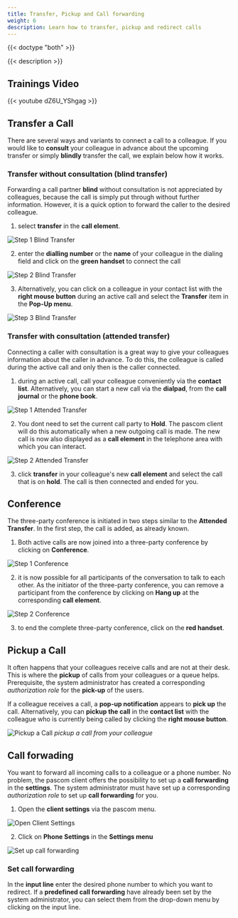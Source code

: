 ```yaml
---
title: Transfer, Pickup and Call forwarding
weight: 6
description: Learn how to transfer, pickup and redirect calls
---
```


{{< doctype "both" >}}
 
{{< description >}}

## Trainings Video

{{< youtube dZ6U_YShgag >}} 

## Transfer a Call

There are several ways and variants to connect a call to a colleague. If you would like to **consult** your colleague in advance about the upcoming transfer or simply **blindly** transfer the call, we explain below how it works. 

### Transfer without consultation (blind transfer)

Forwarding a call partner **blind** without consultation is not appreciated by colleagues, because the call is simply put through without further information. However, it is a quick option to forward the caller to the desired colleague.

1. select **transfer** in the **call element**.

![Step 1 Blind Transfer](transfer_blind_1.en.jpg)
</br>

2. enter the **dialling number** or the **name** of your colleague in the dialing field and click on the **green handset** to connect the call

![Step 2 Blind Transfer](transfer_blind_2.en.jpg)
</br>

3. Alternatively, you can click on a colleague in your contact list with the **right mouse button** during an active call and select the **Transfer** item in the **Pop-Up menu**. 

![Step 3 Blind Transfer](transfer_blind_3.en.jpg)
</br>


### Transfer with consultation (attended transfer)

Connecting a caller with consultation is a great way to give your colleagues information about the caller in advance. To do this, the colleague is called during the active call and only then is the caller connected.

1. during an active call, call your colleague conveniently via the **contact list**. Alternatively, you can start a new call via the **dialpad**, from the **call journal** or the **phone book**.

![Step 1 Attended Transfer](transfer_attended_1.en.jpg)
</br>

2. You dont need to set the current call party to **Hold**. The pascom client will do this automatically when a new outgoing call is made. The new call is now also displayed as a **call element** in the telephone area with which you can interact.

![Step 2 Attended Transfer](transfer_attended_2.en.jpg)
</br>

3. click **transfer** in your colleague's new **call element** and select the call that is on **hold**. The call is then connected and ended for you. 

## Conference

The three-party conference is initiated in two steps similar to the **Attended Transfer**. In the first step, the call is added, as already known.

1. Both active calls are now joined into a three-party conference by clicking on **Conference**.

![Step 1 Conference](conference_start.en.jpg)
</br>

2. it is now possible for all participants of the conversation to talk to each other. As the initiator of the three-party conference, you can remove a participant from the conference by clicking on **Hang up** at the corresponding **call element**.

![Step 2 Conference](conference_active.en.jpg)
</br>

3. to end the complete three-party conference, click on the **red handset**.

## Pickup a Call

It often happens that your colleagues receive calls and are not at their desk. This is where the **pickup** of calls from your colleagues or a queue helps. Prerequisite, the system administrator has created a corresponding *authorization role* for the **pick-up** of the users. 

If a colleague receives a call, a **pop-up notification** appears to **pick up** the call. Alternatively, you can **pickup the call** in the **contact list** with the colleague who is currently being called by clicking the **right mouse button**.

![Pickup a Call](pickup.en.jpg)
*pickup a call from your colleague*
</br>

## Call forwading

You want to forward all incoming calls to a colleague or a phone number. No problem, the pascom client offers the possibility to set up a **call forwarding** in the **settings**. The system administrator must have set up a corresponding *authorization role* to set up **call forwarding** for you. 

1. Open the **client settings** via the pascom menu.


![Open Client Settings](open_clientsettings.jpg)
</br>

2. Click on **Phone Settings** in the **Settings menu**


![Set up call forwarding](callforwarding.en.jpg)
</br>

### Set call forwarding

In the **input line** enter the desired phone number to which you want to redirect. If a **predefined call forwarding** have already been set by the system administrator, you can select them from the drop-down menu by clicking on the input line.


<br />

